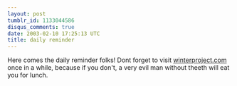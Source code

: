 ```yaml
---
layout: post
tumblr_id: 1133044586
disqus_comments: true
date: 2003-02-10 17:25:13 UTC
title: daily reminder
---
```


Here comes the daily reminder folks! Dont forget to visit <a href="http://www.winterproject.com" target="_blank">winterproject.com</a> once in a while, because if you don't, a very evil man without theeth will eat you for lunch.
